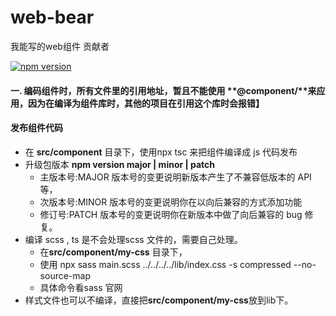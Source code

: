 # web-bear

我能写的web组件
贡献者

[![npm version](https://img.shields.io/npm/v/@s-ekin/web.svg)](https://www.npmjs.com/package/@s-ekin/web)

#### 一. 编码组件时，所有文件里的引用地址，暂且不能使用 **@component/**来应用，因为在编译为组件库时，其他的项目在引用这个库时会报错】
#### 发布组件代码
   - 在 **src/component** 目录下，使用npx tsc 来把组件编译成 js 代码发布
   - 升级包版本 **npm version major | minor | patch**
      - 主版本号:MAJOR 版本号的变更说明新版本产生了不兼容低版本的 API 等，
      - 次版本号:MINOR 版本号的变更说明你在以向后兼容的方式添加功能
      - 修订号:PATCH 版本号的变更说明你在新版本中做了向后兼容的 bug 修复。
   - 编译 scss , ts 是不会处理scss 文件的，需要自己处理。
      - 在**src/component/my-css** 目录下，
      - 使用 npx sass main.scss ../../../../lib/index.css -s compressed --no-source-map 
      - 具体命令看sass 官网
   - 样式文件也可以不编译，直接把**src/component/my-css**放到lib下。


